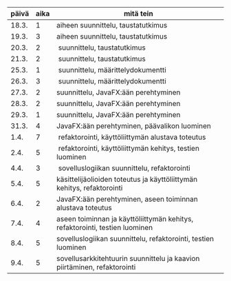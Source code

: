 päivä | aika | mitä tein
------|------|----------
18.3. |1| aiheen suunnittelu, taustatutkimus
19.3. |3| aiheen suunnittelu, taustatutkimus
20.3. |2| suunnittelu, taustatutkimus
21.3. |2| suunnittelu, taustatutkimus
25.3. |1| suunnittelu, määrittelydokumentti
26.3. |3| suunnittelu, määrittelydokumentti
27.3. |2| suunnittelu, JavaFX:ään perehtyminen
28.3. |2| suunnittelu, JavaFX:ään perehtyminen
29.3. |1| suunnittelu, JavaFX:ään perehtyminen
31.3. |4| JavaFX:ään perehtyminen, päävalikon luominen
1.4.  |7| refaktorointi, käyttöliittymän alustava toteutus
2.4.  |5| refaktorointi, käyttöliittymän kehitys, testien luominen
4.4.  |3| sovelluslogiikan suunnittelu, refaktorointi
5.4.  |5| käsittelijäolioiden toteutus ja käyttöliittymän kehitys, refaktorointi
6.4.  |2| JavaFX:ään perehtyminen, aseen toiminnan alustava toteutus
7.4.  |4| aseen toiminnan ja käyttöliittymän kehitys, refaktorointi, testien luominen
8.4.  |5| sovelluslogiikan suunnittelu, refaktorointi, testien luominen
9.4.  |5| sovellusarkkitehtuurin suunnittelu ja kaavion piirtäminen, refaktorointi
